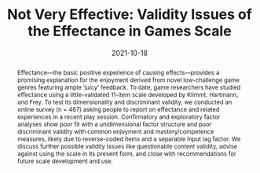 ---
title: "Not Very Effective: Validity Issues of the Effectance in Games Scale"
date: 2021-10-18
publishDate: 2021-10-18
authors: ["**Nick Ballou**", "Heiko Breitsohl", "Dominic Kao", "Kathrin Gerling", "Sebastian Deterding"]
publication_types: ["1"]
abstract: "Effectance—the basic positive experience of causing effects—provides a promising explanation for the enjoyment derived from novel low-challenge game genres featuring ample ‘juicy’ feedback. To date, game researchers have studied effectance using a little-validated 11-item scale developed by Klimmt, Hartmann, and Frey. To test its dimensionality and discriminant validity, we conducted an online survey (n = 467) asking people to report on effectance and related experiences in a recent play session. Confirmatory and exploratory factor analyses show poor fit with a unidimensional factor structure and poor discriminant validity with common enjoyment and mastery/competence measures, likely due to reverse-coded items and a separable input lag factor. We discuss further possible validity issues like questionable content validity, advise against using the scale in its present form, and close with recommendations for future scale development and use."
featured: false
publication: "*CHI Play '21 Extended Abstracts*"
links:

  - icon_pack: fas
    icon: file
    name: Publisher Version
    url: 'https://doi.org/10.1145/3450337.3483492'
  - icon_pack: ai
    icon: osf
    name: Preprint and OSF data
    url: 'https://doi.org/10.17605/OSF.IO/EMKYR'
---
